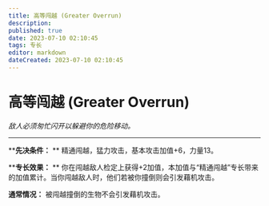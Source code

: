```yaml
---
title: 高等闯越 (Greater Overrun)
description: 
published: true
date: 2023-07-10 02:10:45
tags: 专长
editor: markdown
dateCreated: 2023-07-10 02:10:45
---
```


# 高等闯越 (Greater Overrun)

_敌人必须匆忙闪开以躲避你的危险移动。_

* * *

****先决条件：** ** 精通闯越，猛力攻击，基本攻击加值+6，力量13。

****专长效果：** ** 你在闯越敌人检定上获得+2加值，本加值与“精通闯越”专长带来的加值累计。当你闯越敌人时，他们若被你撞倒则会引发藉机攻击。

**通常情况：** 被闯越撞倒的生物不会引发藉机攻击。

